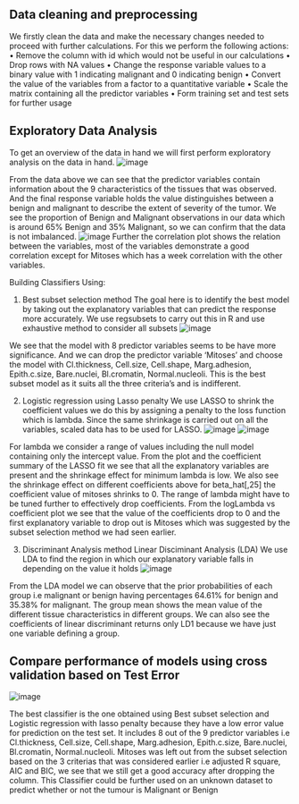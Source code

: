 ## Data cleaning and preprocessing

We firstly clean the data and make the necessary changes needed to proceed with further calculations. 
For this we perform the following actions:
• Remove the column with id which would not be useful in our calculations
• Drop rows with NA values
• Change the response variable values to a binary value with 1 indicating malignant and 0 indicating
benign
• Convert the value of the variables from a factor to a quantitative variable
• Scale the matrix containing all the predictor variables
• Form training set and test sets for further usage


## Exploratory Data Analysis

To get an overview of the data in hand we will first perform exploratory analysis on the data in hand.
![image](https://github.com/paul2596/breast_cancer_classifier/assets/71576923/d1cdf713-b762-4d89-a6b9-c6f1cdc719ad)

From the data above we can see that the predictor variables contain information about the 9 characteristics of the tissues that was observed. And the final response variable holds the value distinguishes between a
benign and malignant to describe the extent of severity of the tumor. We see the proportion of Benign and Malignant observations in our data which is around 65% Benign and 35% Malignant, so we can confirm that the data is not imbalanced. 
![image](https://github.com/paul2596/breast_cancer_classifier/assets/71576923/bc5725e8-ec5c-4bd0-b461-6790dbb31d5d)
Further the correlation plot shows the relation between the variables, most of the variables demonstrate a good correlation except for Mitoses which has a week correlation with the
other variables.


Building Classifiers Using:
1) Best subset selection method
The goal here is to identify the best model by taking out the explanatory variables that can predict the
response more accurately. We use regsubsets to carry out this in R and use exhaustive method to consider
all subsets
![image](https://github.com/paul2596/breast_cancer_classifier/assets/71576923/b5382811-aecb-4483-8414-af93760d3bc0)

We see that the model with 8 predictor variables seems to be have more significance. And we can drop the
predictor variable ‘Mitoses’ and choose the model with Cl.thickness, Cell.size, Cell.shape, Marg.adhesion,
Epith.c.size, Bare.nuclei, Bl.cromatin, Normal.nucleoli. This is the best subset model as it suits all the three
criteria’s and is indifferent.

2) Logistic regression using Lasso penalty
We use LASSO to shrink the coefficient values we do this by assigning a penalty to the loss function which is
lambda. Since the same shrinkage is carried out on all the variables, scaled data has to be used for LASSO.
![image](https://github.com/paul2596/breast_cancer_classifier/assets/71576923/188269fc-eb89-4404-a32c-da0c4b0c1a97)
![image](https://github.com/paul2596/breast_cancer_classifier/assets/71576923/4616dec1-ca3b-4124-b076-dc9e013304c0)


For lambda we consider a range of values including the null model containing only the intercept value. From
the plot and the coefficient summary of the LASSO fit we see that all the explanatory variables are present
and the shrinkage effect for minimum lambda is low. We also see the shrinkage effect on different coefficients
above for beta_hat[,25] the coefficient value of mitoses shrinks to 0. The range of lambda might have to be
tuned further to effectively drop coefficients. From the logLambda vs coefficient plot we see that the value
of the coefficients drop to 0 and the first explanatory variable to drop out is Mitoses which was suggested
by the subset selection method we had seen earlier.


3) Discriminant Analysis method Linear Disciminant Analysis (LDA)
We use LDA to find the region in which our explanatory variable falls in depending on the value it holds
![image](https://github.com/paul2596/breast_cancer_classifier/assets/71576923/ea823f9b-6a1f-4fac-a71d-efdfb63ba9ce)

From the LDA model we can observe that the prior probabilities of each group i.e malignant or benign
having percentages 64.61% for benign and 35.38% for malignant. The group mean shows the mean value of
the different tissue characteristics in different groups. We can also see the coefficients of linear discriminant
returns only LD1 because we have just one variable defining a group.


## Compare performance of models using cross validation based on Test Error

![image](https://github.com/paul2596/breast_cancer_classifier/assets/71576923/37534612-9553-41ee-b2e9-44b5f4148b32)

The best classifier is the one obtained using Best subset selection and Logistic regression with lasso penalty
because they have a low error value for prediction on the test set. It includes 8 out of the 9 predictor variables
i.e Cl.thickness, Cell.size, Cell.shape, Marg.adhesion, Epith.c.size, Bare.nuclei, Bl.cromatin, Normal.nucleoli.
Mitoses was left out from the subset selection based on the 3 criterias that was considered earlier i.e adjusted
R square, AIC and BIC, we see that we still get a good accuracy after dropping the column. This Classifier
could be further used on an unknown dataset to predict whether or not the tumour is Malignant or Benign
